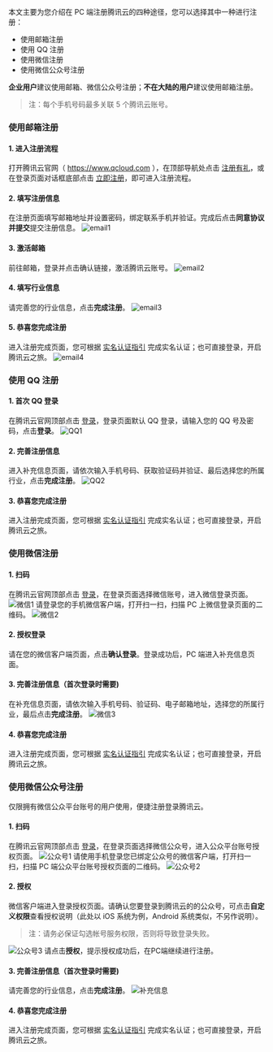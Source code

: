 本文主要为您介绍在 PC 端注册腾讯云的四种途径，您可以选择其中一种进行注册：
- 使用邮箱注册
- 使用 QQ 注册
- 使用微信注册
- 使用微信公众号注册

**企业用户**建议使用邮箱、微信公众号注册；**不在大陆的用户**建议使用邮箱注册。
>注：每个手机号码最多关联 5 个腾讯云账号。

### 使用邮箱注册
#### 1. 进入注册流程
打开腾讯云官网（ https://www.qcloud.com ），在顶部导航处点击 [注册有礼](https://www.qcloud.com/register)，或在登录页面对话框底部点击 [立即注册](https://www.qcloud.com/register)，即可进入注册流程。
#### 2. 填写注册信息
在注册页面填写邮箱地址并设置密码，绑定联系手机并验证。完成后点击**同意协议并提交**提交注册信息。
![email1](//mc.qcloudimg.com/static/img/b752562495c74cb01ab09d8d87bdd08a/image.png)
#### 3. 激活邮箱
前往邮箱，登录并点击确认链接，激活腾讯云账号。
![email2](//mc.qcloudimg.com/static/img/32d9ee22aaf7eaebbabb5e5f6833e8b6/image.png)
#### 4. 填写行业信息
请完善您的行业信息，点击**完成注册**。
![email3](//mc.qcloudimg.com/static/img/f1254c2c0c530ad9c0ac34f56c75a293/image.png)
#### 5. 恭喜您完成注册
进入注册完成页面，您可根据 [实名认证指引](https://www.qcloud.com/document/product/378/3629) 完成实名认证；也可直接登录，开启腾讯云之旅。
![email4](//mc.qcloudimg.com/static/img/90daa6d8682eb556ee66935b902fa971/image.png)

### 使用 QQ 注册
#### 1. 首次 QQ 登录
在腾讯云官网顶部点击 [登录](https://www.qcloud.com/login)，登录页面默认 QQ 登录，请输入您的 QQ 号及密码，点击**登录**。
![QQ1](//mc.qcloudimg.com/static/img/ea238210bbea4cede53e91ef0a4fdb54/image.png)
#### 2. 完善注册信息
进入补充信息页面，请依次输入手机号码、获取验证码并验证、最后选择您的所属行业，点击**完成注册**。
![QQ2](//mc.qcloudimg.com/static/img/967256a587d3f81d54553389bc18bc4b/image.png)
#### 3. 恭喜您完成注册
进入注册完成页面，您可根据 [实名认证指引](https://www.qcloud.com/document/product/378/3629) 完成实名认证；也可直接登录，开启腾讯云之旅。

### 使用微信注册
#### 1. 扫码
在腾讯云官网顶部点击 [登录](https://www.qcloud.com/login)，在登录页面选择微信账号，进入微信登录页面。
![微信1](//mc.qcloudimg.com/static/img/4c001e069524f916def28b7334f51353/image.png)
请登录您的手机微信客户端，打开扫一扫，扫描 PC 上微信登录页面的二维码。
![微信2](//mc.qcloudimg.com/static/img/8ef56ef0c602be7644a802928570025f/image.png)
#### 2. 授权登录
请在您的微信客户端页面，点击**确认登录**。登录成功后，PC 端进入补充信息页面。
#### 3. 完善注册信息（首次登录时需要) 
在补充信息页面，请依次输入手机号码、验证码、电子邮箱地址，选择您的所属行业，最后点击**完成注册**。
![微信3](//mc.qcloudimg.com/static/img/e2c05aba6bb9368ada797f5a1f2708d0/image.png)
#### 4. 恭喜您完成注册
进入注册完成页面，您可根据 [实名认证指引](https://www.qcloud.com/document/product/378/3629) 完成实名认证；也可直接登录，开启腾讯云之旅。
 
### 使用微信公众号注册
仅限拥有微信公众平台账号的用户使用，便捷注册登录腾讯云。
#### 1. 扫码
在腾讯云官网顶部点击 [登录](https://www.qcloud.com/login)，在登录页面选择微信公众号，进入公众平台账号授权页面。
![公众号1](//mc.qcloudimg.com/static/img/23279cc5ff852e4f3236bcb656658a8f/image.png)
请使用手机登录您已绑定公众号的微信客户端，打开扫一扫，扫描 PC 端公众平台账号授权页面的二维码。
![公众号2](//mc.qcloudimg.com/static/img/0df18476276bde204c376dfe830c4414/image.png)
#### 2. 授权
微信客户端进入登录授权页面。请确认您要登录到腾讯云的的公众号，可点击**自定义权限**查看授权说明（此处以 iOS 系统为例，Android 系统类似，不另作说明）。
>注：请务必保证勾选帐号服务权限，否则将导致登录失败。

![公众号3](//mc.qcloudimg.com/static/img/5dfb07544879049f3b557758181dc7ed/image.png)
请点击**授权**，提示授权成功后，在PC端继续进行注册。
#### 3. 完善注册信息（首次登录时需要) 
请完善您的行业信息，点击**完成注册**。
![补充信息](//mc.qcloudimg.com/static/img/f1254c2c0c530ad9c0ac34f56c75a293/image.png)
#### 4. 恭喜您完成注册
进入注册完成页面，您可根据 [实名认证指引](https://www.qcloud.com/document/product/378/3629) 完成实名认证；也可直接登录，开启腾讯云之旅。
